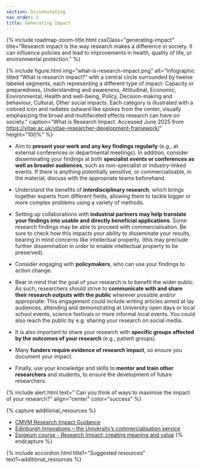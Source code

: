 ```yaml
---
section: Disseminating
nav_order: 2
title: Generating Impact
---
```


{% include roadmap-zoom-title.html cssClass="generating-impact" title="Research impact is the way research makes a difference in society. It can influence policies and lead to improvements in health, quality of life, or environmental protection." %}

{% include figure.html img="what-is-research-impact.png" alt="Infographic titled “What is research impact?” with a central circle surrounded by twelve labeled segments, each representing a different type of impact: Capacity or preparedness, Understanding and awareness, Attitudinal, Economic, Environmental, Health and well-being, Policy, Decision-making and behaviour, Cultural, Other social impacts. Each category is illustrated with a colored icon and radiates outward like spokes from the center, visually emphasizing the broad and multifaceted effects research can have on society." caption="What is Research Impact. Accessed June 2025 from https://vitae.ac.uk/vitae-researcher-development-framework/" height="100%" %}

  - Aim to **present your work and any key findings regularly** (e.g., at external conferences or departmental meetings). In addition, consider disseminating your findings at both **specialist events or conferences as well as broader audiences**, such as non-specialist or industry-linked events. If there is anything potentially sensitive, or commercialisable, in the material, discuss with the appropriate teams beforehand. 

  - Understand the benefits of **interdisciplinary research**, which brings together experts from different fields, allowing them to tackle bigger or more complex problems using a variety of methods. 

  - Setting up collaborations with **industrial partners may help translate your findings into usable and directly beneficial applications**. Some research findings may be able to proceed with commercialisation. Be sure to check how this impacts your ability to disseminate your results, bearing in mind concerns like intellectual property. (this may preclude further dissemination in order to enable intellectual property to be preserved).  

  - Consider engaging with **policymakers**, who can use your findings to action change. 

  - Bear in mind that the goal of your research is to benefit the wider public. As such, researchers should strive to **communicate with and share their research outputs with the public** wherever possible and/or appropriate. This engagement could include writing articles aimed at lay audiences, attending and demonstrating at University open days or local school events, science festivals or more informal local events. You could also reach the public by e.g. sharing your research on social media.  

  - It is also important to share your research with **specific groups affected by the outcomes of your research** (e.g., patient groups).  

  - Many **funders require evidence of research impact**, so ensure you document your impact. 

  - Finally, use your knowledge and skills to **mentor and train other researchers** and students, to ensure the development of future researchers.  
 

{% include alert.html text=" Can you think of ways to maximise the impact of your research?" align="center" color="success" %}

{% capture additional_resources %}
- [CMVM Research Impact Guidance](https://medicine-vet-medicine.ed.ac.uk/our-research/cmvm-research-support/impact)
- [Edinburgh Innovations – the University’s commercialisation service](https://edinburgh-innovations.ed.ac.uk/)
- [Epigeum course - Research Impact: creating meaning and value](https://courses.epigeum.com/programme?id=120)
{% endcapture %}

{% include accordion.html title1="Suggested resources" text1=additional_resources %}




 
